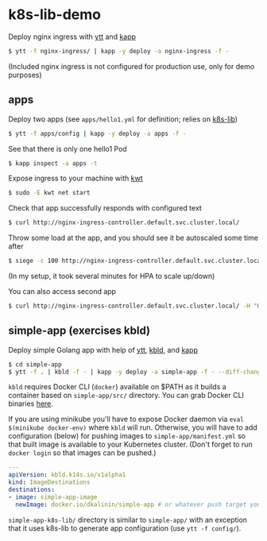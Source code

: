 # k8s-lib-demo

Deploy nginx ingress with [ytt](https://github.com/k14s/ytt) and [kapp](https://github.com/k14s/kapp)

```bash
$ ytt -f nginx-ingress/ | kapp -y deploy -a nginx-ingress -f -
```

(Included nginx ingress is not configured for production use, only for demo purposes)

## apps

Deploy two apps (see `apps/hello1.yml` for definition; relies on [k8s-lib](https://github.com/k14s/k8s-lib))

```bash
$ ytt -f apps/config | kapp -y deploy -a apps -f -
```

See that there is only one hello1 Pod

```bash
$ kapp inspect -a apps -t
```

Expose ingress to your machine with [kwt](https://github.com/k14s/kwt)

```bash
$ sudo -E kwt net start
```

Check that app successfully responds with configured text

```bash
$ curl http://nginx-ingress-controller.default.svc.cluster.local/
```

Throw some load at the app, and you should see it be autoscaled some time after

```bash
$ siege -c 100 http://nginx-ingress-controller.default.svc.cluster.local/
```

(In my setup, it took several minutes for HPA to scale up/down)

You can also access second app

```bash
$ curl http://nginx-ingress-controller.default.svc.cluster.local/ -H "Host: hello2.com"
```

## simple-app (exercises kbld)

Deploy simple Golang app with help of [ytt](https://github.com/k14s/ytt), [kbld](https://github.com/k14s/kbld), and [kapp](https://github.com/k14s/kapp)

```bash
$ cd simple-app
$ ytt -f . | kbld -f - | kapp -y deploy -a simple-app -f - --diff-changes
```

`kbld` requires Docker CLI (`docker`) available on $PATH as it builds a container based on `simple-app/src/` directory. You can grab Docker CLI binaries [here](https://docs.docker.com/install/linux/docker-ce/binaries/).

If you are using minikube you'll have to expose Docker daemon via `eval $(minikube docker-env)` where `kbld` will run. Otherwise, you will have to add configuration (below) for pushing images to `simple-app/manifest.yml` so that built image is available to your Kubernetes cluster. (Don't forget to run `docker login` so that images can be pushed.)

```yaml
---
apiVersion: kbld.k14s.io/v1alpha1
kind: ImageDestinations
destinations:
- image: simple-app-image
  newImage: docker.io/dkalinin/simple-app # or whatever push target your Docker can push to
```

`simple-app-k8s-lib/` directory is similar to `simple-app/` with an exception that it uses k8s-lib to generate app configuration (use `ytt -f config/`).
